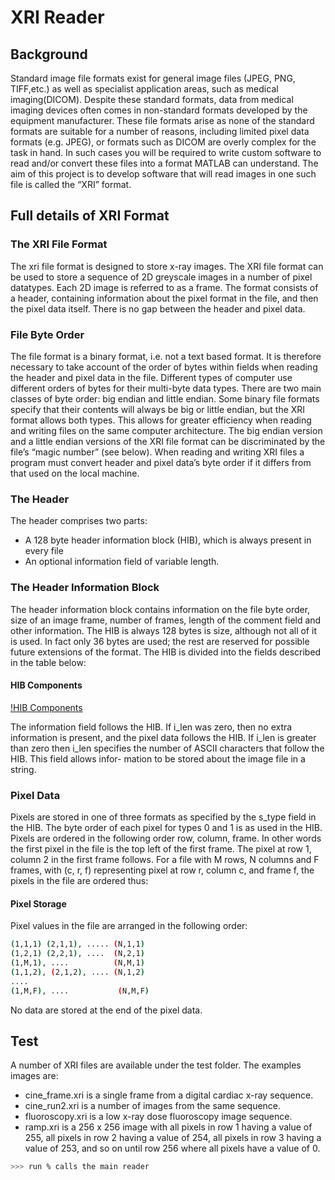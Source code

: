 # XRI Reader 
## Background

Standard image file formats exist for general image files (JPEG, PNG, TIFF,etc.) as well as specialist application areas, such as medical imaging(DICOM). Despite these standard formats, data from medical imaging devices often comes in non-standard formats developed by the equipment manufacturer. These file formats arise as none of the standard formats are suitable for a number of reasons, including limited pixel data formats (e.g. JPEG), or formats such as DICOM are overly complex for the task in hand. In such cases you will be required to write custom software to read and/or convert these files into a format MATLAB can understand. The aim of this project is to develop software that will read images in one such file is called the “XRI” format. 

## Full details of XRI Format

### The XRI File Format

The xri file format is designed to store x-ray images. The XRI file format can be used to store a sequence of 2D greyscale images in a number of pixel datatypes. Each 2D image is referred to as a frame. The format consists of a header, containing information about the pixel format in the file, and then the pixel data itself. There is no gap between the header and pixel data.

### File Byte Order

The file format is a binary format, i.e. not a text based format. It is therefore necessary to take account of the order of bytes within fields when reading the header and pixel data in the file. Different types of computer use different orders of bytes for their multi-byte data types. There are two main classes of byte order: big endian and little endian. Some binary file formats specify that their contents will always be big or little endian, but the XRI format allows both types. This allows for greater efficiency when reading and writing files on the same computer architecture. The big endian version and a little endian versions of the XRI file format can be discriminated by the file’s “magic number” (see below). When reading and writing XRI files a program must convert header and pixel data’s byte order if it differs from that used on the local machine.

### The Header

The header comprises two parts:
- A 128 byte header information block (HIB), which is always present in every file
- An optional information field of variable length.

### The Header Information Block

The header information block contains information on the file byte order, size of an image frame, number of frames, length of the comment field and other information. The HIB is always 128 bytes is size, although not all of it is used. In fact only 36 bytes are used; the rest are reserved for possible future extensions of the format. The HIB is divided into the fields described in the table below:

#### HIB Components

[!HIB Components]()

The information field follows the HIB. If i_len was zero, then no extra information is present, and the pixel data follows the HIB. If i_len is greater than zero then i_len specifies the number of ASCII characters that follow the HIB. This field allows infor-
mation to be stored about the image file in a string.

### Pixel Data

Pixels are stored in one of three formats as specified by the s_type field in the HIB. The byte order of each pixel for types 0 and 1 is as used in the HIB. Pixels are ordered in the following order row, column, frame. In other words the first pixel in the file is
the top left of the first frame. The pixel at row 1, column 2 in the first frame follows. For a file with M rows, N columns and F frames, with (c, r, f) representing pixel at row r, column c, and frame f, the pixels in the file are ordered thus:

#### Pixel Storage

Pixel values in the file are arranged in the following order:
```bash
(1,1,1) (2,1,1), ..... (N,1,1)
(1,2,1) (2,2,1), ....  (N,2,1)
(1,M,1), ....          (N,M,1)
(1,1,2), (2,1,2), .... (N,1,2)
....
(1,M,F), ....           (N,M,F)
```
No data are stored at the end of the pixel data.


## Test

A number of XRI files are available under the test folder. The examples images
are:

- cine_frame.xri is a single frame from a digital cardiac x-ray
sequence.
- cine_run2.xri is a number of images from the same sequence.
- fluoroscopy.xri is a low x-ray dose fluoroscopy image sequence.
- ramp.xri is a 256 x 256 image with all pixels in row 1 having a value
of 255, all pixels in row 2 having a value of 254, all pixels in row 3
having a value of 253, and so on until row 256 where all pixels have
a value of 0.

```bash
>>> run % calls the main reader

```